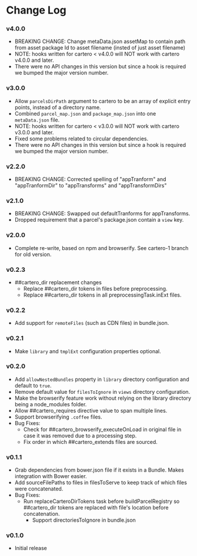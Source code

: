 # Change Log

### v4.0.0
* BREAKING CHANGE: Change metaData.json assetMap to contain path from asset package Id to asset filename (insted of just asset filename)
* NOTE: hooks written for cartero < v4.0.0 will NOT work with cartero v4.0.0 and later.
* There were no API changes in this version but since a hook is required we bumped the major version number.

### v3.0.0
* Allow `parcelsDirPath` argument to cartero to be an array of explicit entry points, instead of a directory name.
* Combined `parcel_map.json` and `package_map.json` into one `metaData.json` file.
* NOTE: hooks written for cartero < v3.0.0 will NOT work with cartero v3.0.0 and later.
* Fixed some problems related to circular dependencies.
* There were no API changes in this version but since a hook is required we bumped the major version number.

### v2.2.0
* BREAKING CHANGE: Corrected spelling of "appTranform" and "appTranformDir" to "appTransforms" and "appTransformDirs"

### v2.1.0

* BREAKING CHANGE: Swapped out defaultTranforms for appTransforms.
* Dropped requirement that a parcel's package.json contain a `view` key.

### v2.0.0

* Complete re-write, based on npm and browserify. See cartero-1 branch for old version.

### v0.2.3
* ##cartero_dir replacement changes
	* Replace ##cartero_dir tokens in files before preprocessing.
	* Replace ##cartero_dir tokens in all preprocessingTask.inExt files.

### v0.2.2
* Add support for `remoteFiles` (such as CDN files) in bundle.json.

### v0.2.1
* Make `library` and `tmplExt` configuration properties optional.

### v0.2.0
* Add `allowNestedBundles` property in `library` directory configuration and default to `true`.
* Remove default value for `filesToIgnore` in `views` directory configuration.
* Make the browserify feature work without relying on the library directory being a node_modules folder.
* Allow ##cartero_requires directive value to span multiple lines.
* Support browserifying `.coffee` files.
* Bug Fixes:
	* Check for ##cartero_browserify_executeOnLoad in original file in case it was removed due to a processing step.
	* Fix order in which ##cartero_extends files are sourced.

### v0.1.1

* Grab dependencies from bower.json file if it exists in a Bundle.  Makes integration with Bower easier.
* Add sourceFilePaths to files in filesToServe to keep track of which files were concatenated.
* Bug Fixes:
  * Run replaceCarteroDirTokens task before buildParcelRegistry so ##cartero_dir tokens are replaced with file's location before concatenation.
	* Support directoriesToIgnore in bundle.json

### v0.1.0

* Initial release
